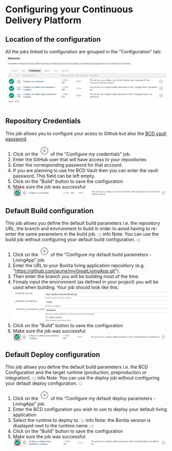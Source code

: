 # Configuring your Continuous Delivery Platform

## Location of the configuration
All the jobs linked to configuration are grouped in the "Configuration" tab:
![CDConfigTab](images/ConfigurationTab.png)
## Repository Credentials
This job allows you to configure your acess to Github but also the [BCD vault password](https://documentation.bonitasoft.com/bcd/3.2/how_to_use_bcd_with_data_encrypted).

1. Click on the ![CDPlayButton](images/JenkinsPlayButton.png) of the "Configure my credentials" job.
2. Enter the GitHub user that will have access to your repositories
3. Enter the corresponding password for that account.
4. If you are planning to use hte BCD Vault then you can enter the vault password. This field can be left empty.
5. Click on the "Build" button to save the configuration
6. Make sure the job was successful:
![JobResult](images/CredentialsJobResult.png)
## Default Build configuration
This job allows you define the default build parameters i.e. the repository URL, the branch and environment to build in order to avoid having to re-enter the same parameters in the build job.
::: info
Note: You can use the build job without configuring your default build configuration.
:::
1. Click on the ![CDPlayButton](images/JenkinsPlayButton.png) of the "Configure my default build parameters - LivingApp" job.
2. Enter the URL to your Bonita living application repositiory (e.g. "https://github.com/acme/myGreatLivingApp.git").
3. Then enter the branch you will be building most of the time.
4. Finnaly input the environment (as defined in your project) you will be used when building.
Your job should look like this:
![BuildDefaultExample](images/BuildDefaultParameters.png)
5. Click on the "Build" button to save the configuration
6. Make sure the job was successful:
![JobResult](images/DefBuildJobResult.png)
## Default Deploy configuration
This job allows you define the default build parameters i.e. the BCD Configuration and the target runtime (production, preproduction or integration).
::: info
Note: You can use the deploy job without configuring your default deploy configuration.
:::
1. Click on the ![CDPlayButton](images/JenkinsPlayButton.png) of the "Configure my default deploy parameters - LivingApp" job.
2. Enter the BCD configuration you wish to use to deploy your default living application
3. Select the runtime to deploy to.
::: info
Note: the Bonita version is displayed next to the runtime name.
:::
5. Click on the "Build" button to save the configuration
6. Make sure the job was successful:
![JobResult](images/DefDeployJobResult.png)